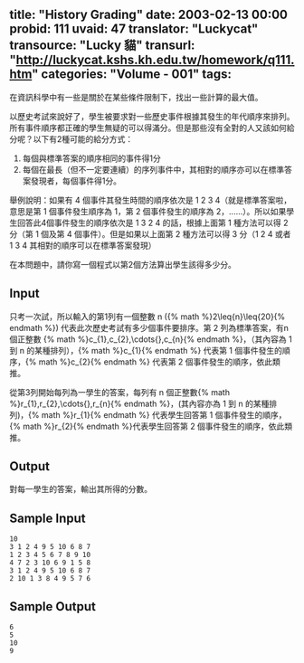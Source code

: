 title: "History Grading"
date: 2003-02-13 00:00
probid: 111
uvaid: 47
translator: "Luckycat"
transource: "Lucky 貓"
transurl: "http://luckycat.kshs.kh.edu.tw/homework/q111.htm"
categories: "Volume - 001"
tags:
---

在資訊科學中有一些是關於在某些條件限制下，找出一些計算的最大值。

以歷史考試來說好了，學生被要求對一些歷史事件根據其發生的年代順序來排列。所有事件順序都正確的學生無疑的可以得滿分。但是那些沒有全對的人又該如何給分呢？以下有2種可能的給分方式：

1. 每個與標準答案的順序相同的事件得1分
2. 每個在最長（但不一定要連續）的序列事件中，其相對的順序亦可以在標準答案發現者，每個事件得1分。

舉例說明：如果有 4 個事件其發生時間的順序依次是 1 2 3 4（就是標準答案啦，意思是第 1 個事件發生順序為 1，第 2 個事件發生的順序為 2，......）。所以如果學生回答此4個事件發生的順序依次是 1 3 2 4 的話，根據上面第 1 種方法可以得 2 分（第 1 個及第 4 個事件）。但是如果以上面第 2 種方法可以得 3 分（1 2 4 或者 1 3 4 其相對的順序可以在標準答案發現）

在本問題中，請你寫一個程式以第2個方法算出學生該得多少分。

<!-- more -->

## Input ##

只考一次試，所以輸入的第1列有一個整數 n ({% math %}2\leq{n}\leq{20}{% endmath %}) 代表此次歷史考試有多少個事件要排序。第 2 列為標準答案，有n個正整數 {% math %}c_{1},c_{2},\cdots{},c_{n}{% endmath %}，（其內容為 1 到 n 的某種排列），{% math %}c_{1}{% endmath %} 代表第 1 個事件發生的順序，{% math %}c_{2}{% endmath %} 代表第 2 個事件發生的順序，依此類推。

從第3列開始每列為一學生的答案，每列有 n 個正整數{% math %}r_{1},r_{2},\cdots{},r_{n}{% endmath %}，(其內容亦為 1 到 n 的某種排列)，{% math %}r_{1}{% endmath %} 代表學生回答第 1 個事件發生的順序，{% math %}r_{2}{% endmath %}代表學生回答第 2 個事件發生的順序，依此類推。

## Output ##

對每一學生的答案，輸出其所得的分數。

## Sample Input ##

	10
	3 1 2 4 9 5 10 6 8 7
	1 2 3 4 5 6 7 8 9 10
	4 7 2 3 10 6 9 1 5 8
	3 1 2 4 9 5 10 6 8 7
	2 10 1 3 8 4 9 5 7 6

## Sample Output ##

	6
	5
	10
	9
